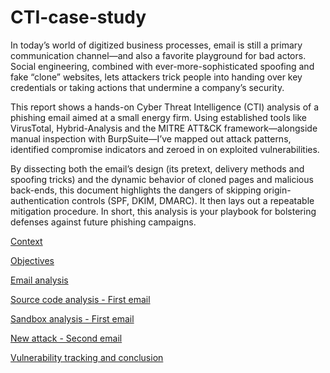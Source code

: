 # CTI-case-study

In today’s world of digitized business processes, email is still a primary communication channel—and also a favorite playground for bad actors. Social engineering, combined with ever-more-sophisticated spoofing and fake “clone” websites, lets attackers trick people into handing over key credentials or taking actions that undermine a company’s security.

This report shows a hands-on Cyber Threat Intelligence (CTI) analysis of a phishing email aimed at a small energy firm. Using established tools like VirusTotal, Hybrid-Analysis and the MITRE ATT&CK framework—alongside manual inspection with BurpSuite—I’ve mapped out attack patterns, identified compromise indicators and zeroed in on exploited vulnerabilities.

By dissecting both the email’s design (its pretext, delivery methods and spoofing tricks) and the dynamic behavior of cloned pages and malicious back-ends, this document highlights the dangers of skipping origin-authentication controls (SPF, DKIM, DMARC). It then lays out a repeatable mitigation procedure. In short, this analysis is your playbook for bolstering defenses against future phishing campaigns.

[Context](https://github.com/e-v-s/CTI-case-study/blob/main/docs/02-contexto.md)

[Objectives](https://github.com/e-v-s/CTI-case-study/blob/main/docs/03-objetivos.md)

[Email analysis](https://github.com/e-v-s/CTI-case-study/blob/main/docs/04-analise-dos-emails.md)

[Source code analysis - First email](https://github.com/e-v-s/CTI-case-study/blob/main/docs/05-analise-source-code-prim-email.md)

[Sandbox analysis - First email](https://github.com/e-v-s/CTI-case-study/blob/main/docs/06-analise-com-HA-prim-email.md)

[New attack - Second email](https://github.com/e-v-s/CTI-case-study/blob/main/docs/07-novo-ataque-seg-email.md)

[Vulnerability tracking and conclusion](https://github.com/e-v-s/CTI-case-study/blob/main/docs/8-rastreamento-de-vuln.md)
